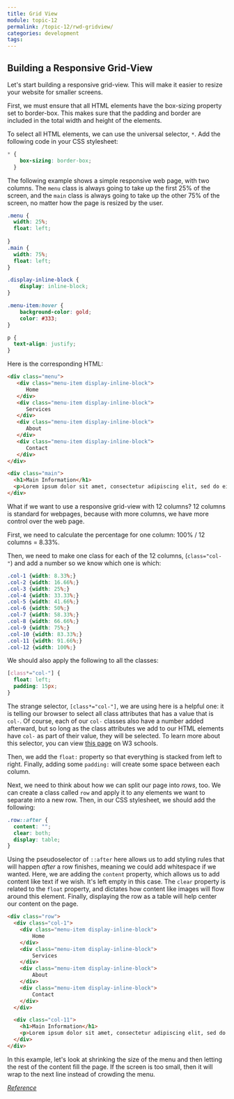 ```yaml
---
title: Grid View
module: topic-12
permalink: /topic-12/rwd-gridview/
categories: development
tags:
---
```


<div class="divider-heading"></div>

## Building a Responsive Grid-View

Let's start building a responsive grid-view. This will make it easier to resize your website for smaller screens.

First, we must ensure that all HTML elements have the box-sizing property set to border-box. This makes sure that the padding and border are included in the total width and height of the elements.

To select all HTML elements, we can use the universal selector, `*`. Add the following code in your CSS stylesheet:

```css
* {
    box-sizing: border-box;
  }
```

The following example shows a simple responsive web page, with two columns. The `menu` class is always going to take up the first 25% of the screen, and the `main` class is always going to take up the other 75% of the screen, no matter how the page is resized by the user.

```css
.menu {
  width: 25%;
  float: left;
  
}
.main {
  width: 75%;
  float: left;
}

.display-inline-block {
    display: inline-block;
}

.menu-item:hover {
    background-color: gold;
    color: #333;
}

p {
  text-align: justify;
}
```


Here is the corresponding HTML:

```html
<div class="menu">
   <div class="menu-item display-inline-block">
      Home
   </div>
   <div class="menu-item display-inline-block">
      Services
   </div>
   <div class="menu-item display-inline-block">
      About
   </div>
   <div class="menu-item display-inline-block">
      Contact
   </div>
</div>

<div class="main">
  <h1>Main Information</h1>
  <p>Lorem ipsum dolor sit amet, consectetur adipiscing elit, sed do eiusmod tempor incididunt ut labore et dolore magna aliqua. Ut enim ad minim veniam, quis nostrud exercitation ullamco laboris nisi ut aliquip ex ea commodo consequat. Duis aute irure dolor in reprehenderit in voluptate velit esse cillum dolore eu fugiat nulla pariatur. Excepteur sint occaecat cupidatat non proident, sunt in culpa qui officia deserunt mollit anim id est laborum.</p>
</div>
```

<div class="codepen-embed">
  <p data-height="600" data-theme-id="30567" data-slug-hash="OJXoqPN" data-default-tab="css,result" data-user="retrog4m3r" data-embed-version="2" data-pen-title="Grid-View 2 Column" class="codepen"></p>
</div>

What if we want to use a responsive grid-view with 12 columns? 12 columns is standard for webpages, because with more columns, we have more control over the web page.

First, we need to calculate the percentage for one column: 100% / 12 columns = 8.33%.

Then, we need to make one class for each of the 12 columns, (`class="col-"`) and add a number so we know which one is which:


```css
.col-1 {width: 8.33%;}
.col-2 {width: 16.66%;}
.col-3 {width: 25%;}
.col-4 {width: 33.33%;}
.col-5 {width: 41.66%;}
.col-6 {width: 50%;}
.col-7 {width: 58.33%;}
.col-8 {width: 66.66%;}
.col-9 {width: 75%;}
.col-10 {width: 83.33%;}
.col-11 {width: 91.66%;}
.col-12 {width: 100%;}
```

We should also apply the following to all the classes:

```css
[class*="col-"] {
  float: left;
  padding: 15px;
}
```

The strange selector, `[class*="col-"]`, we are using here is a helpful one: it is telling our browser to select all class attributes that has a value that is `col-`. Of course, each of our `col-` classes also have a number added afterward, but so long as the class attributes we add to our HTML elements have `col-` as part of their value, they will be selected. To learn more about this selector, you can view <a href="https://www.w3schools.com/cssref/sel_attr_contain.asp" target="_blank">this page</a> on W3 schools.

Then, we add the `float:` property so that everything is stacked from left to right. Finally, adding some `padding:` will create some space between each column.

Next, we need to think about how we can split our page into <i>rows</i>, too. We can create a class called `row` and apply it to any elements we want to separate into a new row. Then, in our CSS stylesheet, we should add the following:

```css
.row::after {
  content: "";
  clear: both;
  display: table;
}
```

Using the pseudoselector of `::after` here allows us to add styling rules that will happen <i>after</i> a row finishes, meaning we could add whitespace if we wanted. Here, we are adding the `content` property, which allows us to add content like text if we wish. It's left empty in this case. The `clear` property is related to the `float` property, and dictates how content like images will flow around this element. Finally, displaying the row as a table will help center our content on the page.

```html
<div class="row">
  <div class="col-1">
    <div class="menu-item display-inline-block">
        Home
    </div>
    <div class="menu-item display-inline-block">
        Services
    </div>
    <div class="menu-item display-inline-block">
        About
    </div>
    <div class="menu-item display-inline-block">
        Contact
    </div>
  </div>

  <div class="col-11">
    <h1>Main Information</h1>
    <p>Lorem ipsum dolor sit amet, consectetur adipiscing elit, sed do eiusmod tempor incididunt ut labore et dolore magna aliqua. Ut enim ad minim veniam, quis nostrud exercitation ullamco laboris nisi ut aliquip ex ea commodo consequat. Duis aute irure dolor in reprehenderit in voluptate velit esse cillum dolore eu fugiat nulla pariatur. Excepteur sint occaecat cupidatat non proident, sunt in culpa qui officia deserunt mollit anim id est laborum.</p>
  </div>
</div>
```

In this example, let's look at shrinking the size of the menu and then letting the rest of the content fill the page.  If the screen is too small, then it will wrap to the next line instead of crowding the menu.

<div class="codepen-embed">
  <p data-height="600" data-theme-id="30567" data-slug-hash="ExyeMKO" data-default-tab="css,result" data-user="retrog4m3r" data-embed-version="2" data-pen-title="Grid-View 12 Column" class="codepen"></p>
</div>

<a href="https://www.w3schools.com/css/css_rwd_grid.asp" target="_new"><em>Reference</em></a>


